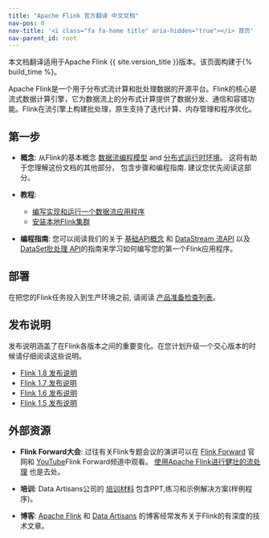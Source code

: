 ```yaml
---
title: "Apache Flink 官方翻译 中文文档"
nav-pos: 0
nav-title: '<i class="fa fa-home title" aria-hidden="true"></i> 首页'
nav-parent_id: root
---
```

<!--
Licensed to the Apache Software Foundation (ASF) under one
or more contributor license agreements.  See the NOTICE file
distributed with this work for additional information
regarding copyright ownership.  The ASF licenses this file
to you under the Apache License, Version 2.0 (the
"License"); you may not use this file except in compliance
with the License.  You may obtain a copy of the License at

  http://www.apache.org/licenses/LICENSE-2.0

Unless required by applicable law or agreed to in writing,
software distributed under the License is distributed on an
"AS IS" BASIS, WITHOUT WARRANTIES OR CONDITIONS OF ANY
KIND, either express or implied.  See the License for the
specific language governing permissions and limitations
under the License.
-->


本文档翻译适用于Apache Flink {{ site.version_title }}版本。该页面构建于{% build_time %}。

Apache Flink是一个用于分布式流计算和批处理数据的开源平台。Flink的核心是流式数据计算引擎，它为数据流上的分布式计算提供了数据分发、通信和容错功能。Flink在流引擎上构建批处理，原生支持了迭代计算、内存管理和程序优化。

## 第一步

- **概念**: 从Flink的基本概念 [数据流编程模型](concepts/programming-model.html) and [分布式运行时环境](concepts/runtime.html)。 这将有助于您理解这份文档的其他部分， 包含步骤和编程指南. 建议您优先阅读这部分。

- **教程**: 
  * [编写实现和运行一个数据流应用程序](./tutorials/datastream_api.html)
  * [安装本地Flink集群](./tutorials/local_setup.html)


- **编程指南**: 您可以阅读我们的关于 [基础API概念](dev/api_concepts.html) 和 [DataStream 流API](dev/datastream_api.html) 以及 [DataSet批处理 API](dev/batch/index.html)的指南来学习如何编写您的第一个Flink应用程序。

## 部署

在把您的Flink任务投入到生产环境之前, 请阅读 [产品准备检查列表](ops/production_ready.html)。

## 发布说明

发布说明涵盖了在Flink各版本之间的重要变化。在您计划升级一个交心版本的时候请仔细阅读这些说明。

* [Flink 1.8 发布说明](release-notes/flink-1.8.html)
* [Flink 1.7 发布说明](release-notes/flink-1.7.html)
* [Flink 1.6 发布说明](release-notes/flink-1.6.html)
* [Flink 1.5 发布说明](release-notes/flink-1.5.html)

## 外部资源

- **Flink Forward大会**: 过往有关Flink专题会议的演讲可以在 [Flink Forward](http://flink-forward.org/) 官网和 [YouTube](https://www.youtube.com/channel/UCY8_lgiZLZErZPF47a2hXMA)Flink Forward频道中观看。 [使用Apache Flink进行健壮的流处理](http://2016.flink-forward.org/kb_sessions/robust-stream-processing-with-apache-flink/) 也是去处。

- **培训**: Data Artisans公司的 [培训材料](http://training.data-artisans.com/)   包含PPT,练习和示例解决方案(样例程序)。

- **博客**: [Apache Flink](https://flink.apache.org/blog/) 和 [Data Artisans](https://data-artisans.com/blog/) 的博客经常发布关于Flink的有深度的技术文章。
